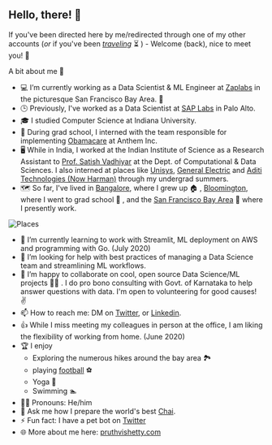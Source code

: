 ## Hello, there! 🖖

If you've been directed here by me/redirected through one of my other accounts (*or* if you've been [*traveling*](https://media3.giphy.com/media/xUOxfbQ47hDoRLeZji/giphy.gif) ⏳ ) -  Welcome (back), nice to meet you! 👋

A bit about me 👀 

- 💻 I’m currently working as a Data Scientist & ML Engineer at [Zaplabs](https://www.youtube.com/watch?v=mIWpbIKS7FE) in the picturesque San Francisco Bay Area. 🌁 
- 🕒 Previously, I've worked as a Data Scientist at [SAP Labs](https://www.youtube.com/watch?v=4ftF5kpBKj0) in Palo Alto.
- 🎓 I studied Computer Science at Indiana University. 
- 🎒 During grad school, I interned with the team responsible for implementing [Obamacare](https://media.giphy.com/media/26DOPCEoS8Ntc7suA/giphy.gif) at Anthem Inc. 
- 🖥️ While in India, I worked at the Indian Institute of Science as a Research Assistant to [Prof. Satish Vadhiyar](http://cds.iisc.ac.in/faculty/vss/) at the Dept. of Computational & Data Sciences. I also interned at places like [Unisys](https://www.unisys.com/), [General Electric](https://www.ge.com/) and [Aditi Technologies (Now Harman)](https://www.harman.com/) through my undergrad summers.
- 🗺️ So far, I've lived in [Bangalore](youtube.com/watch?v=c8CkE1gWVz0), where I grew up 🏠 , [Bloomington](https://www.youtube.com/watch?v=QhYBx761jWQ), where I went to grad school 🏫 , and the [San Francisco Bay Area](https://www.youtube.com/watch?v=h_ayZ-xcMd4) 🌉 where I presently work.

![Places](https://pruthvishetty.com/wp-content/uploads/2020/07/places-scaled.jpg)

- 🌱 I’m currently learning to work with Streamlit, ML deployment on AWS and programming with Go. (July 2020)
- 🤔  I’m looking for help with best practices of managing a Data Science team and streamlining ML workflows.
- 👯  I’m happy to collaborate on cool, open source Data Science/ML projects 🤙🏼 . I do pro bono consulting with Govt. of Karnataka to help answer questions with data. I'm open to volunteering for good causes! :v:
- 📫  How to reach me: DM on [Twitter](https://twitter.com/pruthvishetty), or [Linkedin](https://www.linkedin.com/in/pruthvishetty/).
- 👍 While I miss meeting my colleagues in person at the office, I am liking the flexibility of working from home. (June 2020)
- 🏆 I enjoy 
    * Exploring the numerous hikes around the bay area 🏞 
    * playing [football](https://media.giphy.com/media/PnPU9GhN3V7oVizSHG/giphy.gif) ⚽ 
    * Yoga 🧘 
    * Swimming 🏊  
- 🧔🏻  Pronouns: He/him 
- 💬  Ask me how I prepare the world's best [Chai](https://en.wikipedia.org/wiki/Masala_chai).
-  ⚡  Fun fact: I have a pet bot on [Twitter](https://twitter.com/jarvis_tweets)
- 🌐  More about me here: [pruthvishetty.com](https://pruthvishetty.com/)



